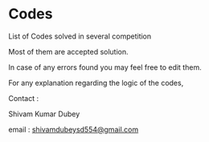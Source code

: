 # Codes
List of Codes solved in several competition

Most of them are accepted solution.

In case of any errors found you may feel free to edit them.

For any explanation regarding the logic of the codes,

Contact : 

Shivam Kumar Dubey

email : shivamdubeysd554@gmail.com
